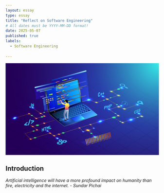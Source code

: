 ```yaml
---
layout: essay
type: essay
title: "Reflect on Software Engineering"
# All dates must be YYYY-MM-DD format!
date: 2025-05-07
published: true
labels:
  - Software Engineering

---
```


<img class="img-fluid" src="../img/Reflect-on-Software-Engineering/SE.jpeg">

## Introduction

*Artificial intelligence will have a more profound impact on humanity than fire, electricity and the internet. - Sundar Pichai*

